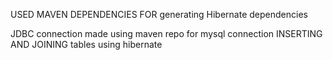 USED MAVEN DEPENDENCIES FOR generating Hibernate dependencies 

JDBC connection made using maven repo for mysql connection
INSERTING AND JOINING tables using hibernate
